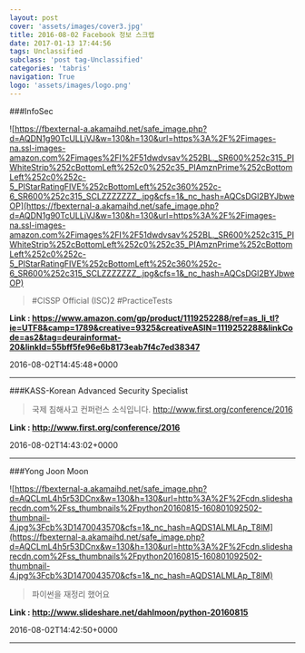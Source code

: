 ```yaml
---
layout: post
cover: 'assets/images/cover3.jpg'
title: 2016-08-02 Facebook 정보 스크랩
date: 2017-01-13 17:44:56
tags: Unclassified
subclass: 'post tag-Unclassified'
categories: 'tabris'
navigation: True
logo: 'assets/images/logo.png'
---
```


###InfoSec

![https://fbexternal-a.akamaihd.net/safe_image.php?d=AQDN1g90TcULLjVJ&w=130&h=130&url=https%3A%2F%2Fimages-na.ssl-images-amazon.com%2Fimages%2FI%2F51dwdvsav%252BL._SR600%252c315_PIWhiteStrip%252cBottomLeft%252c0%252c35_PIAmznPrime%252cBottomLeft%252c0%252c-5_PIStarRatingFIVE%252cBottomLeft%252c360%252c-6_SR600%252c315_SCLZZZZZZZ_.jpg&cfs=1&_nc_hash=AQCsDGl2BYJbweOP](https://fbexternal-a.akamaihd.net/safe_image.php?d=AQDN1g90TcULLjVJ&w=130&h=130&url=https%3A%2F%2Fimages-na.ssl-images-amazon.com%2Fimages%2FI%2F51dwdvsav%252BL._SR600%252c315_PIWhiteStrip%252cBottomLeft%252c0%252c35_PIAmznPrime%252cBottomLeft%252c0%252c-5_PIStarRatingFIVE%252cBottomLeft%252c360%252c-6_SR600%252c315_SCLZZZZZZZ_.jpg&cfs=1&_nc_hash=AQCsDGl2BYJbweOP)

>#CISSP Official (ISC)2 #PracticeTests

**Link : <https://www.amazon.com/gp/product/1119252288/ref=as_li_tl?ie=UTF8&camp=1789&creative=9325&creativeASIN=1119252288&linkCode=as2&tag=deurainformat-20&linkId=55bff5fe96e6b8173eab7f4c7ed38347>**

2016-08-02T14:45:48+0000

---

###KASS-Korean Advanced Security Specialist

>국제 침해사고 컨퍼런스 소식입니다.
http://www.first.org/conference/2016

**Link : <http://www.first.org/conference/2016>**

2016-08-02T14:43:02+0000

---

###Yong Joon Moon

![https://fbexternal-a.akamaihd.net/safe_image.php?d=AQCLmL4h5r53DCnx&w=130&h=130&url=http%3A%2F%2Fcdn.slidesharecdn.com%2Fss_thumbnails%2Fpython20160815-160801092502-thumbnail-4.jpg%3Fcb%3D1470043570&cfs=1&_nc_hash=AQDS1ALMLAp_T8lM](https://fbexternal-a.akamaihd.net/safe_image.php?d=AQCLmL4h5r53DCnx&w=130&h=130&url=http%3A%2F%2Fcdn.slidesharecdn.com%2Fss_thumbnails%2Fpython20160815-160801092502-thumbnail-4.jpg%3Fcb%3D1470043570&cfs=1&_nc_hash=AQDS1ALMLAp_T8lM)

>파이썬을 재정리 했어요

**Link : <http://www.slideshare.net/dahlmoon/python-20160815>**

2016-08-02T14:42:50+0000

---

